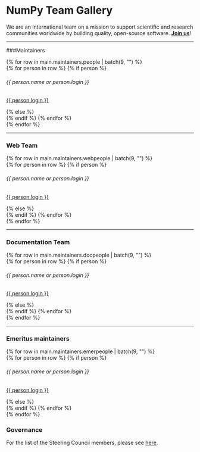 # NumPy Team Gallery

We are an international team on a mission to support scientific and research communities worldwide by building quality, open-source software. [**Join us**](/contribute)!

<hr>

###Maintainers

<div class="row maintainers">
    {% for row in main.maintainers.people | batch(9, "") %}
        <div class="card-group maintainers">
        {% for person in row %}
            {% if person %}
                <div class="card rounded">
                    <img class="card-img-top" style="border-radius: 5%;" alt="" src="{{ person.avatar_url }}"/>
                    <div class="card-body">
                        <h6 class="card-title">
                            {{ person.name or person.login }}
                        </h6>
                        <p class="card-text small">
                            <a href="{{ person.html_url }}">{{ person.login }}</a>
                        </p>
                    </div>
                </div>
            {% else %}
                <div class="card border-0 bg-light"></div>
            {% endif %}
        {% endfor %}
    </div>
  {% endfor %}
</div>
<hr>

### Web Team

<div class="row maintainers">
    {% for row in main.maintainers.webpeople | batch(9, "") %}
        <div class="card-group maintainers">
        {% for person in row %}
            {% if person %}
                <div class="card rounded">
                    <img class="card-img-top" style="border-radius: 5%;" alt="" src="{{ person.avatar_url }}"/>
                    <div class="card-body">
                        <h6 class="card-title">
                            {{ person.name or person.login }}
                        </h6>
                        <p class="card-text small">
                            <a href="{{ person.html_url }}">{{ person.login }}</a>
                        </p>
                    </div>
                </div>
            {% else %}
                <div class="card border-0 bg-light"></div>
            {% endif %}
        {% endfor %}
    </div>
  {% endfor %}
</div>
<hr>


### Documentation Team

<div class="row maintainers">
    {% for row in main.maintainers.docpeople | batch(9, "") %}
        <div class="card-group maintainers">
        {% for person in row %}
            {% if person %}
                <div class="card rounded">
                    <img class="card-img-top" style="border-radius: 5%;" alt="" src="{{ person.avatar_url }}"/>
                    <div class="card-body">
                        <h6 class="card-title">
                            {{ person.name or person.login }}
                        </h6>
                        <p class="card-text small">
                            <a href="{{ person.html_url }}">{{ person.login }}</a>
                        </p>
                    </div>
                </div>
            {% else %}
                <div class="card border-0 bg-light"></div>
            {% endif %}
        {% endfor %}
    </div>
  {% endfor %}
</div>
<hr>

### Emeritus maintainers

<div class="emeritus">
    {% for row in main.maintainers.emerpeople | batch(9, "") %}
        <div class="card-group emerpeople">
        {% for person in row %}
            {% if person %}
                <div class="card rounded">
                    <img class="card-img-top" style="border-radius: 5%; filter: grayscale(100%);" alt="" src="{{ person.avatar_url }}"/>
                    <div class="card-body">
                        <h6 class="card-title">
                            {{ person.name or person.login }}
                        </h6>
                        <p class="card-text small">
                            <a href="{{ person.html_url }}">{{ person.login }}</a>
                        </p>
                    </div>
                </div>
            {% else %}
                <div class="card border-0 bg-light"></div>
            {% endif %}
        {% endfor %}
    </div>
  {% endfor %}
</div>

### Governance

For the list of the Steering Council members, please see [here](https://numpy.org/about/).
